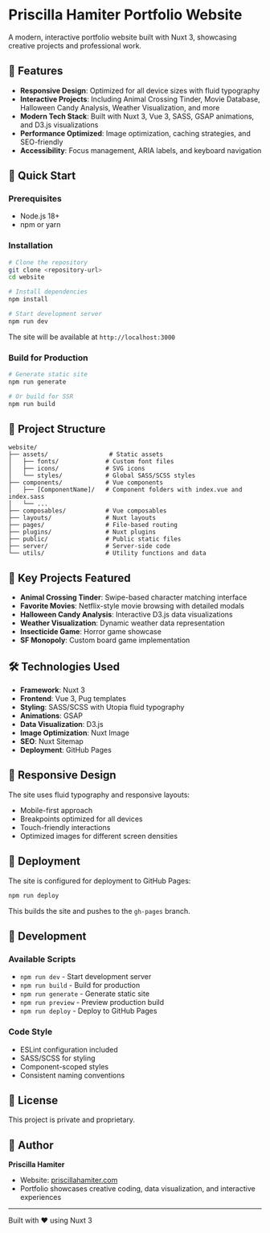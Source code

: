 # Priscilla Hamiter Portfolio Website

A modern, interactive portfolio website built with Nuxt 3, showcasing creative projects and professional work.

## 🌟 Features

- **Responsive Design**: Optimized for all device sizes with fluid typography
- **Interactive Projects**: Including Animal Crossing Tinder, Movie Database, Halloween Candy Analysis, Weather Visualization, and more
- **Modern Tech Stack**: Built with Nuxt 3, Vue 3, SASS, GSAP animations, and D3.js visualizations
- **Performance Optimized**: Image optimization, caching strategies, and SEO-friendly
- **Accessibility**: Focus management, ARIA labels, and keyboard navigation

## 🚀 Quick Start

### Prerequisites

- Node.js 18+ 
- npm or yarn

### Installation

```bash
# Clone the repository
git clone <repository-url>
cd website

# Install dependencies
npm install

# Start development server
npm run dev
```

The site will be available at `http://localhost:3000`

### Build for Production

```bash
# Generate static site
npm run generate

# Or build for SSR
npm run build
```

## 📁 Project Structure

```
website/
├── assets/                 # Static assets
│   ├── fonts/             # Custom font files
│   ├── icons/             # SVG icons
│   └── styles/            # Global SASS/SCSS styles
├── components/            # Vue components
│   ├── [ComponentName]/   # Component folders with index.vue and index.sass
│   └── ...
├── composables/           # Vue composables
├── layouts/               # Nuxt layouts
├── pages/                 # File-based routing
├── plugins/               # Nuxt plugins
├── public/                # Public static files
├── server/                # Server-side code
└── utils/                 # Utility functions and data
```

## 🎨 Key Projects Featured

- **Animal Crossing Tinder**: Swipe-based character matching interface
- **Favorite Movies**: Netflix-style movie browsing with detailed modals
- **Halloween Candy Analysis**: Interactive D3.js data visualizations
- **Weather Visualization**: Dynamic weather data representation
- **Insecticide Game**: Horror game showcase
- **SF Monopoly**: Custom board game implementation

## 🛠️ Technologies Used

- **Framework**: Nuxt 3
- **Frontend**: Vue 3, Pug templates
- **Styling**: SASS/SCSS with Utopia fluid typography
- **Animations**: GSAP
- **Data Visualization**: D3.js
- **Image Optimization**: Nuxt Image
- **SEO**: Nuxt Sitemap
- **Deployment**: GitHub Pages

## 📱 Responsive Design

The site uses fluid typography and responsive layouts:
- Mobile-first approach
- Breakpoints optimized for all devices
- Touch-friendly interactions
- Optimized images for different screen densities

## 🚀 Deployment

The site is configured for deployment to GitHub Pages:

```bash
npm run deploy
```

This builds the site and pushes to the `gh-pages` branch.

## 🔧 Development

### Available Scripts

- `npm run dev` - Start development server
- `npm run build` - Build for production
- `npm run generate` - Generate static site
- `npm run preview` - Preview production build
- `npm run deploy` - Deploy to GitHub Pages

### Code Style

- ESLint configuration included
- SASS/SCSS for styling
- Component-scoped styles
- Consistent naming conventions

## 📄 License

This project is private and proprietary.

## 👤 Author

**Priscilla Hamiter**
- Website: [priscillahamiter.com](https://priscillahamiter.com)
- Portfolio showcases creative coding, data visualization, and interactive experiences

---

Built with ❤️ using Nuxt 3
